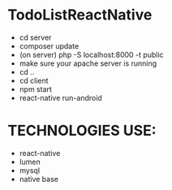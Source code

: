 # TodoListReactNative
* cd server
* composer update
* (on server) php -S localhost:8000 -t public
* make sure your apache server is running
* cd ..
* cd client
* npm start
* react-native run-android

# TECHNOLOGIES USE:
* react-native
* lumen
* mysql
* native base

